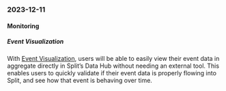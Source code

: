 ### 2023-12-11
#### Monitoring
##### Event Visualization
With [Event Visualization](https://help.split.io/hc/en-us/articles/360020585772-Events#exploring-events), users will be able to easily view their event data in aggregate directly in Split’s Data Hub without needing an external tool. This enables users to quickly validate if their event data is properly flowing into Split, and see how that event is behaving over time.
